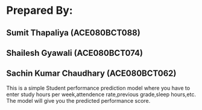 # Prepared By:
## Sumit Thapaliya (ACE080BCT088)

## Shailesh Gyawali (ACE080BCT074)

## Sachin Kumar Chaudhary (ACE080BCT062)

This is a simple Student performance prediction model where you have to enter study hours per week,attendence rate,previous grade,sleep hours,etc. 
The model will give you the predicted performance score.

